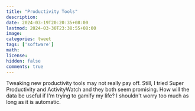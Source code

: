 ```yaml
---
title: "Productivity Tools"
description: 
date: 2024-03-19T20:20:35+08:00
lastmod: 2024-03-30T23:38:55+08:00
image: 
categories: tweet
tags: ['software']
math: 
license: 
hidden: false
comments: true
---
```


Tweaking new productivity tools may not really pay off. Still, I tried Super Productivity and ActivityWatch and they both seem promising. How will the data be useful if I'm trying to gamify my life? I shouldn't worry too much as long as it is automatic.


